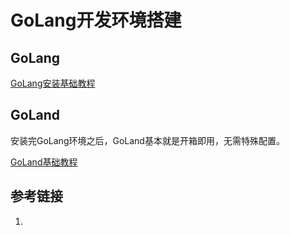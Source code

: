 # GoLang开发环境搭建


## GoLang

[GoLang安装基础教程](work/note/programming-language/Go/GoLang安装基础教程.md)

## GoLand

安装完GoLang环境之后，GoLand基本就是开箱即用，无需特殊配置。

[GoLand基础教程](work/note/tools/JetBrains/GoLand基础教程.md)


## 参考链接
1. 